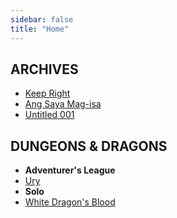```yaml
---
sidebar: false
title: "Home"
---
```


## ARCHIVES
- [Keep Right](archives/keep-right)
- [Ang Saya Mag-isa](archives/ang-saya-mag-isa)
- [Untitled 001](archives/untitled-001)

## DUNGEONS & DRAGONS

- **Adventurer's League**
- [Ury](dnd/al/ury)
- **Solo**
- [White Dragon's Blood](dnd/solo/white-dragons-blood)
